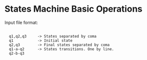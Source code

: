 States Machine Basic Operations
==

Input file format:

<pre>
  <code>
  q1,q2,q3     -> States separated by coma
  q1           -> Initial state
  q2,q3        -> Final states separated by coma
  q1-a-q2      -> States transitions. One by line.
  q2-b-q3
  </code>
</pre>
